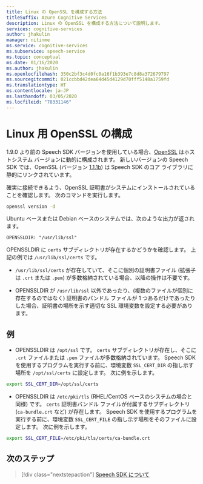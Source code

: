 ```yaml
---
title: Linux の OpenSSL を構成する方法
titleSuffix: Azure Cognitive Services
description: Linux の OpenSSL を構成する方法について説明します。
services: cognitive-services
author: jhakulin
manager: nitinme
ms.service: cognitive-services
ms.subservice: speech-service
ms.topic: conceptual
ms.date: 01/16/2020
ms.author: jhakulin
ms.openlocfilehash: 350c2bf3c4d0fc0a16f1b393e7c8d8a372679797
ms.sourcegitcommit: 021ccbbd42dea64d45d4129d70fff5148a1759fd
ms.translationtype: HT
ms.contentlocale: ja-JP
ms.lasthandoff: 03/05/2020
ms.locfileid: "78331146"
---
```

# <a name="configure-openssl-for-linux"></a>Linux 用 OpenSSL の構成

1\.9.0 より前の Speech SDK バージョンを使用している場合、[OpenSSL](https://www.openssl.org) はホストシステム バージョンに動的に構成されます。 新しいバージョンの Speech SDK では、OpenSSL (バージョン [1.1.1b](https://mta.openssl.org/pipermail/openssl-announce/2019-February/000147.html)) は Speech SDK のコア ライブラリに静的にリンクされています。

確実に接続できるよう、OpenSSL 証明書がシステムにインストールされていることを確認します。 次のコマンドを実行します。
```bash
openssl version -d
```

Ubuntu ベースまたは Debian ベースのシステムでは、次のような出力が返されます。
```
OPENSSLDIR: "/usr/lib/ssl"
```

OPENSSLDIR に `certs` サブディレクトリが存在するかどうかを確認します。 上記の例では `/usr/lib/ssl/certs` です。

* `/usr/lib/ssl/certs` が存在していて、そこに個別の証明書ファイル (拡張子は `.crt` または `.pem`) が多数格納されている場合、以降の操作は不要です。

* OPENSSLDIR が `/usr/lib/ssl` 以外であったり、(複数のファイルが個別に存在するのではなく) 証明書のバンドル ファイルが 1 つあるだけであったりした場合、証明書の場所を示す適切な SSL 環境変数を設定する必要があります。

## <a name="examples"></a>例

- OPENSSLDIR は `/opt/ssl` です。 `certs` サブディレクトリが存在し、そこに `.crt` ファイルまたは `.pem` ファイルが多数格納されています。
Speech SDK を使用するプログラムを実行する前に、環境変数 `SSL_CERT_DIR` の指し示す場所を `/opt/ssl/certs` に設定します。 次に例を示します。
```bash
export SSL_CERT_DIR=/opt/ssl/certs
```

- OPENSSLDIR は `/etc/pki/tls` (RHEL/CentOS ベースのシステムの場合と同様) です。 `certs` 証明書バンドル ファイルが付属するサブディレクトリ (`ca-bundle.crt` など) が存在します。
Speech SDK を使用するプログラムを実行する前に、環境変数 `SSL_CERT_FILE` の指し示す場所をそのファイルに設定します。 次に例を示します。
```bash
export SSL_CERT_FILE=/etc/pki/tls/certs/ca-bundle.crt
```

## <a name="next-steps"></a>次のステップ

> [!div class="nextstepaction"]
> [Speech SDK について](speech-sdk.md)
